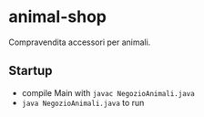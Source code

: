 # animal-shop

Compravendita accessori per animali.


## Startup
- compile Main with `javac NegozioAnimali.java`
- `java NegozioAnimali.java` to run
